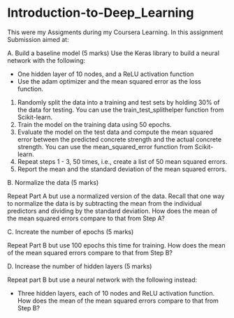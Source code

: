 # Introduction-to-Deep_Learning
This were my Assigments during my Coursera Learning.
In this assignment Submission  aimed at:

A. Build a baseline model (5 marks) 
Use the Keras library to build a neural network with the following:

- One hidden layer of 10 nodes, and a ReLU activation function
- Use the adam optimizer and the mean squared error  as the loss function.
1. Randomly split the data into a training and test sets by holding 30% of the data for testing. You can use the train_test_splithelper function from Scikit-learn.
2. Train the model on the training data using 50 epochs.
3. Evaluate the model on the test data and compute the mean squared error between the predicted concrete strength and the actual concrete strength. You can use the mean_squared_error function from Scikit-learn.
4. Repeat steps 1 - 3, 50 times, i.e., create a list of 50 mean squared errors.
5. Report the mean and the standard deviation of the mean squared errors.

B. Normalize the data (5 marks) 

Repeat Part A but use a normalized version of the data. Recall that one way to normalize the data is by subtracting the mean from the individual predictors and dividing by the standard deviation.
How does the mean of the mean squared errors compare to that from Step A?

C. Increate the number of epochs (5 marks)

Repeat Part B but use 100 epochs this time for training.
How does the mean of the mean squared errors compare to that from Step B?

D. Increase the number of hidden layers (5 marks)

Repeat part B but use a neural network with the following instead:
- Three hidden layers, each of 10 nodes and ReLU activation function.
How does the mean of the mean squared errors compare to that from Step B?
